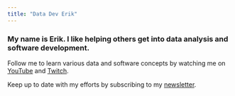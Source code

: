 ```yaml
---
title: "Data Dev Erik"
---
```


### My name is Erik. I like helping others get into data analysis and software development.

Follow me to learn various data and software concepts by watching me on [YouTube](https://www.youtube.com/channel/UCkWlNrTU1a8t7lKCkqesn9A) and [Twitch](https://www.twitch.tv/datadeverik).

Keep up to date with my efforts by subscribing to my [newsletter](https://datadevnotes.beehiiv.com/subscribe).

